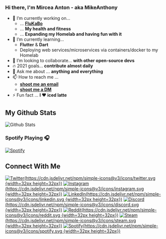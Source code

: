 ### Hi there, I'm Mircea Anton - aka MikeAnthony

- 🔭 I’m currently working on...
  - ... [**FluKaBo**](https://github.com/mikeanth-dvlp/FluKabo)
  - ... **My health and fitness**
  - ... **Expanding my Homelab and having fun with it**
- 🌱 I’m currently learning...
  - **Flutter** & **Dart**
  - Deploying web services/microservices via containers/docker to my Homelab
- 👯 I’m looking to collaborate... **with other open-source devs**
- 🔥 2021 goals... **contribute almost daily**
- 💬 Ask me about ... **anything and everything**
- 📫 How to reach me ... 
  - [**shoot me an email**](mailto:mike.anth99@gmail.com?subject=[GitHub]%20Source%20Han%20Sans)
  - [**shoot me a DM**](#connect-with-me)
- ⚡ Fun fact ... **I ❤️ iced latte**


## My Github Stats
![Github Stats](https://github-readme-stats.mikeanth-dvlp.vercel.app/api?username=mikeanth-dvlp&show_icons=true&hide_border=false)

### Spotify Playing 🎧
[![Spotify](https://spotify-readme.mikeanth-dvlp.vercel.app/api/spotify)][spotify]


## Connect With Me
[![Twitter](https://cdn.jsdelivr.net/npm/simple-icons@v3/icons/twitter.svg {width=32px height=32px})][twitter]
[![Instagram](https://cdn.jsdelivr.net/npm/simple-icons@v3/icons/instagram.svg {width=32px height=32px})][instagram]
[![LinkedIn](https://cdn.jsdelivr.net/npm/simple-icons@v3/icons/linkedin.svg {width=32px height=32px})][linkedin]
[![Discord](https://cdn.jsdelivr.net/npm/simple-icons@v3/icons/discord.svg {width=32px height=32px})][discord]
[![Reddit](https://cdn.jsdelivr.net/npm/simple-icons@v3/icons/reddit.svg {width=32px height=32px})][reddit]
[![Steam](https://cdn.jsdelivr.net/npm/simple-icons@v3/icons/steam.svg {width=32px height=32px})][steam]
[![Spotify](https://cdn.jsdelivr.net/npm/simple-icons@v3/icons/spotify.svg {width=32px height=32px})][spotify]

[twitter]: https://twitter.com/mikeanth
[instagram]: https://www.instagram.com/mike_anth/
[linkedin]: https://www.linkedin.com/in/mircea-anton-039b26168/
[discord]: https://discordapp.com/users/637553176991629312
[reddit]: https://www.reddit.com/user/MikeAnth
[steam]: https://steamcommunity.com/id/mikeanth/
[spotify]: https://open.spotify.com/user/jpa2p7j8yrjjce6qtfze0uea5